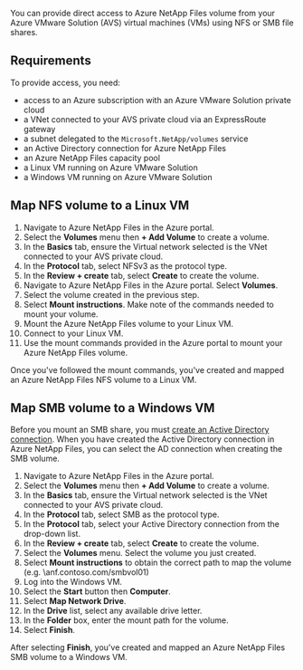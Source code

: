 You can provide direct access to Azure NetApp Files volume from your Azure VMware Solution (AVS) virtual machines (VMs) using NFS or SMB file shares. 

## Requirements 

To provide access, you need: 
- access to an Azure subscription with an Azure VMware Solution private cloud 
- a VNet connected to your AVS private cloud via an ExpressRoute gateway 
- a subnet delegated to the `Microsoft.NetApp/volumes` service 
- an Active Directory connection for Azure NetApp Files 
- an Azure NetApp Files capacity pool 
- a Linux VM running on Azure VMware Solution 
- a Windows VM running on Azure VMware Solution 

## Map NFS volume to a Linux VM 

1. Navigate to Azure NetApp Files in the Azure portal.
1. Select the **Volumes** menu then **+ Add Volume** to create a volume.
1. In the **Basics** tab, ensure the Virtual network selected is the VNet connected to your AVS private cloud.
1. In the **Protocol** tab, select NFSv3 as the protocol type.
1. In the **Review + create** tab, select **Create** to create the volume.
1. Navigate to Azure NetApp Files in the Azure portal. Select **Volumes**.
1. Select the volume created in the previous step.
1. Select **Mount instructions**. Make note of the commands needed to mount your volume.
1. Mount the Azure NetApp Files volume to your Linux VM. 
1. Connect to your Linux VM.
1. Use the mount commands provided in the Azure portal to mount your Azure NetApp Files volume.

Once you've followed the mount commands, you've created and mapped an Azure NetApp Files NFS volume to a Linux VM.

## Map SMB volume to a Windows VM

Before you mount an SMB share, you must [create an Active Directory connection](/azure/azure-netapp-files/create-active-directory-connections). When you have created the Active Directory connection in Azure NetApp Files, you can select the AD connection when creating the SMB volume. 

1. Navigate to Azure NetApp Files in the Azure portal.
1. Select the **Volumes** menu then **+ Add Volume** to create a volume.
1. In the **Basics** tab, ensure the Virtual network selected is the VNet connected to your AVS private cloud.
1. In the **Protocol** tab, select SMB as the protocol type.
1. In the **Protocol** tab, select your Active Directory connection from the drop-down list.
1. In the **Review + create** tab, select **Create** to create the volume.
1. Select the **Volumes** menu. Select the volume you just created. 
1. Select **Mount instructions** to obtain the correct path to map the volume (e.g. \\anf.contoso.com/smbvol01) 
1. Log into the Windows VM.
1. Select the **Start** button then **Computer**.
1. Select **Map Network Drive**.
1. In the **Drive** list, select any available drive letter.
1. In the **Folder** box, enter the mount path for the volume.
1. Select **Finish**.

After selecting **Finish**, you've created and mapped an Azure NetApp Files SMB volume to a Windows VM.